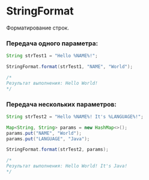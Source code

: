 # StringFormat
Форматирование строк.

### Передача одного параметра:
```java
String strTest1 = "Hello %NAME%!";

StringFormat.format(strTest1, "NAME", "World");

/*
Результат выполнения: Hello World!
*/
```

### Передача нескольких параметров:
```java
String strTest2 = "Hello %NAME%! It's %LANGUAGE%!";

Map<String, String> params = new HashMap<>();
params.put("NAME", "World");
params.put("LANGUAGE", "Java");

StringFormat.format(strTest2, params);

/*
Результат выполнения: Hello World! It's Java!
*/
```